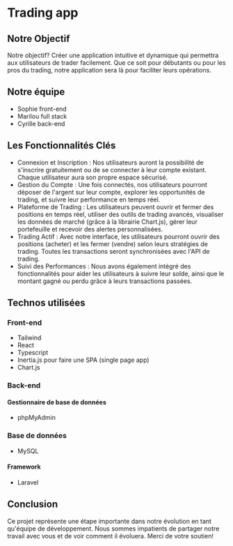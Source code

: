 # Trading app


## Notre Objectif

Notre objectif? Créer une application intuitive et dynamique qui permettra aux utilisateurs de trader facilement. Que ce soit pour débutants ou pour les pros du trading, notre application sera là pour faciliter leurs opérations.

## Notre équipe

* Sophie front-end
* Marilou full stack
* Cyrille back-end


## Les Fonctionnalités Clés

* Connexion et Inscription : Nos utilisateurs auront la possibilité de s'inscrire gratuitement ou de se connecter à leur compte existant. Chaque utilisateur aura son propre espace sécurisé.
* Gestion du Compte : Une fois connectés, nos utilisateurs pourront déposer de l'argent sur leur compte, explorer les opportunités de trading, et suivre leur performance en temps réel.
* Plateforme de Trading : Les utilisateurs peuvent ouvrir et fermer des positions en temps réel, utiliser des outils de trading avancés, visualiser les données de marché (grâce à la librairie Chart.js), gérer leur portefeuille et recevoir des alertes personnalisées.
* Trading Actif : Avec notre interface, les utilisateurs pourront ouvrir des positions (acheter) et les fermer (vendre) selon leurs stratégies de trading. Toutes les transactions seront synchronisées avec l'API de trading.
* Suivi des Performances : Nous avons également intégré des fonctionnalités pour aider les utilisateurs à suivre leur solde, ainsi que le montant gagné ou perdu grâce à leurs transactions passées.

## Technos utilisées

### Front-end 

* Tailwind
* React
* Typescript
* Inertia.js pour faire une SPA (single page app)
* Chart.js

### Back-end

#### Gestionnaire de base de données

* phpMyAdmin

### Base de données

* MySQL

#### Framework

* Laravel 

## Conclusion

Ce projet représente une étape importante dans notre évolution en tant qu'équipe de développement. Nous sommes impatients de partager notre travail avec vous et de voir comment il évoluera. Merci de votre soutien!
